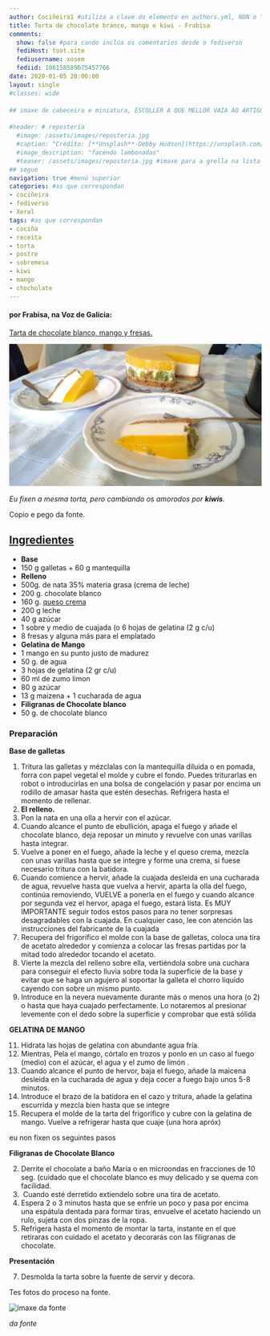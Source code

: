 ```yaml
---
author: Cociñeira1 #utiliza a clave do elemento en authors.yml, NON o "name"
title: Torta de chocolate branco, mango e kiwi - Frabisa
comments: 
  show: false #para cando inclúa os comentarios desde o fediverso
  fediHost: toot.site
  fediusername: xosem
  fediid: 106158589675457766
date: 2020-01-05 20:00:00
layout: single
#classes: wide

## imaxe de cabeceira e miniatura, ESCOLLER A QUE MELLOR VAIA AO ARTIGO. Só UNHA.

#header: # repostería
  #image: /assets/images/reposteria.jpg
  #caption: "Crédito: [**Unsplash**-Debby Hudson](https://unsplash.com/photos/O-bFIdjyDOg)"
  #image_description: "facendo lambonadas"
  #teaser: /assets/images/reposteria.jpg #imaxe para a grella na lista
## segue  
navigation: true #menú superior
categories: #as que correspondan
- cociñeira
- fediverso
- Xeral
tags: #as que correspondan
- cociña
- receita
- torta
- postre
- sobremesa
- kiwi
- mango
- chocholate
---
```



#### por Frabisa, na Voz de Galicia: 

[Tarta de chocolate blanco, mango y fresas.](https://lacocinadefrabisa.lavozdegalicia.es/tarta-de-chocolate-blanco-mango-y-fresas/)

 

![imaxe da miña torta](/assets/images/torta_queixo_mango.jpg "imaxe da miña torta")

_Eu fixen a mesma torta, pero cambiando os amorodos por **kiwis**_.

Copio e pego da fonte.

[Ingredientes](https://lacocinadefrabisa.lavozdegalicia.es/easyrecipe-print/10152-0/)
-------------------------------------------------------------------------------------

*   **Base**
*   150 g galletas + 60 g mantequilla
*   **Relleno**
*   500g. de nata 35% materia grasa (crema de leche)
*   200 g. chocolate blanco
*   160 g. [queso crema](https://lacocinadefrabisa.lavozdegalicia.es/como-hacer-queso-mascarpone-casero/)
*   200 g leche
*   40 g azúcar
*   1 sobre y medio de cuajada (o 6 hojas de gelatina (2 g c/u)
*   8 fresas y alguna más para el emplatado
*   **Gelatina de Mango**
*   1 mango en su punto justo de madurez
*   50 g. de agua
*   3 hojas de gelatina (2 gr c/u)
*   60 ml de zumo limon
*   80 g azúcar
*   13 g maizena + 1 cucharada de agua
*   **Filigranas de Chocolate blanco**
*   50 g. de chocolate blanco

  

### Preparación

  
**Base de galletas**

1.  Tritura las galletas y mézclalas con la mantequilla diluida o en pomada, forra con papel vegetal el molde y cubre el fondo. Puedes triturarlas en robot o introducirlas en una bolsa de congelación y pasar por encima un rodillo de amasar hasta que estén desechas. Refrigera hasta el momento de rellenar.
2.  **El relleno.**
3.  Pon la nata en una olla a hervir con el azúcar.
4.  Cuando alcance el punto de ebullición, apaga el fuego y añade el chocolate blanco, deja reposar un minuto y revuelve con unas varillas hasta integrar.
5.  Vuelve a poner en el fuego, añade la leche y el queso crema, mezcla con unas varillas hasta que se integre y forme una crema, si fuese necesario tritura con la batidora.
6.  Cuando comience a hervir, añade la cuajada desleída en una cucharada de agua, revuelve hasta que vuelva a hervir, aparta la olla del fuego, continúa removiendo, VUELVE a ponerla en el fuego y cuando alcance por segunda vez el hervor, apaga el fuego, estará lista. Es MUY IMPORTANTE seguir todos estos pasos para no tener sorpresas desagradables con la cuajada. En cualquier caso, lee con atención las instrucciones del fabricante de la cuajada
7.  Recupera del frigorífico el molde con la base de galletas, coloca una tira de acetato alrededor y comienza a colocar las fresas partidas por la mitad todo alrededor tocando el acetato.
8.  Vierte la mezcla del relleno sobre ella, vertiéndola sobre una cuchara para conseguir el efecto lluvia sobre toda la superficie de la base y evitar que se haga un agujero al soportar la galleta el chorro líquido cayendo con sobre un mismo punto.
9.  Introduce en la nevera nuevamente durante más o menos una hora (o 2) o hasta que haya cuajado perfectamente. Lo notaremos al presionar levemente con el dedo sobre la superficie y comprobar que está sólida

**GELATINA DE MANGO**

11.  Hidrata las hojas de gelatina con abundante agua fría.
12.  Mientras, Pela el mango, córtalo en trozos y ponlo en un caso al fuego (medio) con el azúcar, el agua y el zumo de limón .
13.  Cuando alcance el punto de hervor, baja el fuego, añade la maicena desleida en la cucharada de agua y deja cocer a fuego bajo unos 5-8 minutos.
14.  Introduce el brazo de la batidora en el cazo y tritura, añade la gelatina escurrida y mezcla bien hasta que se integre
15.  Recupera el molde de la tarta del frigorífico y cubre con la gelatina de mango. Vuelve a refrigerar hasta que cuaje (una hora apróx)

eu non fixen os seguintes pasos  

**Filigranas de Chocolate Blanco**

2.  Derrite el chocolate a baño María o en microondas en fracciones de 10 seg. (cuidado que el chocolate blanco es muy delicado y se quema con facilidad.
3.   Cuando esté derretido extiendelo sobre una tira de acetato.
4.  Espera 2 o 3 minutos hasta que se enfríe un poco y pasa por encima una espátula dentada para formar tiras, envuelve el acetato haciendo un rulo, sujeta con dos pinzas de la ropa.
5.  Refrigera hasta el momento de montar la tarta, instante en el que retiraras con cuidado el acetato y decorarás con las filigranas de chocolate.

**Presentación**

7.  Desmolda la tarta sobre la fuente de servir y decora.

  
  
Tes fotos do proceso na fonte.
  
  

![imaxe da fonte](https://lacocinadefrabisa.lavozdegalicia.es/wp-content/uploads/2015/07/tarta-chocolate-blanco-mango-fresas-frabisaacoplada-300x205.jpg)

_da fonte_
